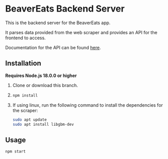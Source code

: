 # BeaverEats Backend Server

This is the backend server for the BeaverEats app.

It parses data provided from the web scraper and provides an API for the frontend to access.

Documentation for the API can be found [here](docs/index.md).

## Installation

**Requires Node.js 18.0.0 or higher**

1. Clone or download this branch.

2. ```bash
   npm install
   ```

3. If using linux, run the following command to install the dependencies for the scraper:
   ```bash
   sudo apt update
   sudo apt install libgbm-dev
   ```

## Usage

```bash
npm start
```
